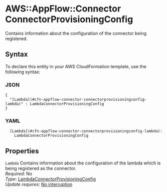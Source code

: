 # AWS::AppFlow::Connector ConnectorProvisioningConfig<a name="aws-properties-appflow-connector-connectorprovisioningconfig"></a>

Contains information about the configuration of the connector being registered\.

## Syntax<a name="aws-properties-appflow-connector-connectorprovisioningconfig-syntax"></a>

To declare this entity in your AWS CloudFormation template, use the following syntax:

### JSON<a name="aws-properties-appflow-connector-connectorprovisioningconfig-syntax.json"></a>

```
{
  "[Lambda](#cfn-appflow-connector-connectorprovisioningconfig-lambda)" : LambdaConnectorProvisioningConfig
}
```

### YAML<a name="aws-properties-appflow-connector-connectorprovisioningconfig-syntax.yaml"></a>

```
  [Lambda](#cfn-appflow-connector-connectorprovisioningconfig-lambda):
    LambdaConnectorProvisioningConfig
```

## Properties<a name="aws-properties-appflow-connector-connectorprovisioningconfig-properties"></a>

`Lambda` <a name="cfn-appflow-connector-connectorprovisioningconfig-lambda"></a>
Contains information about the configuration of the lambda which is being registered as the connector\.  
_Required_: No  
_Type_: [LambdaConnectorProvisioningConfig](aws-properties-appflow-connector-lambdaconnectorprovisioningconfig.md)  
_Update requires_: [No interruption](https://docs.aws.amazon.com/AWSCloudFormation/latest/UserGuide/using-cfn-updating-stacks-update-behaviors.html#update-no-interrupt)
